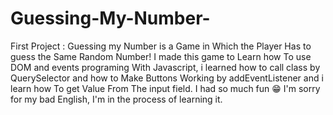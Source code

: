 # Guessing-My-Number-
First Project :
Guessing my Number is a Game in Which the Player Has to guess the Same Random Number!
I made this game to Learn how To use DOM and events programing With Javascript,
i learned how to call class by QuerySelector and how to Make Buttons Working by addEventListener and i learn how To get Value From The input field.
I had so much fun 😁 I'm sorry for my bad English, I'm in the process of learning it.

